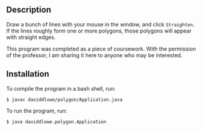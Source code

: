Description
-----------

Draw a bunch of lines with your mouse in the window, and click `Straighten`. If
the lines roughly form one or more polygons, those polygons will appear with
straight edges.

This program was completed as a piece of coursework. With the permission of the
professor, I am sharing it here to anyone who may be interested.

Installation
------------

To compile the program in a bash shell, run:

    $ javac daviddlowe/polygon/Application.java

To run the program, run:

    $ java daviddlowe.polygon.Application

